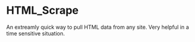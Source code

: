 # HTML_Scrape
An extreamly quick way to pull HTML data from any site. Very helpful in a time sensitive situation. 
